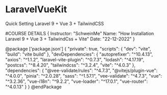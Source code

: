# LaravelVueKit
Quick Setting Laravel 9 + Vue 3 + TailwindCSS

#COURSE DETAILS {
    Instructor: "SchweinMe" 
    Name: "How Installation Laravel 9 + Vue 3 + TailwindCss + Vite" 
    Date: "22-12-2022"
}

@package ['package.json'] 
 {
        "private": true,
        "scripts": {
            "dev": "vite",
            "build": "vite build"
        },
        "devDependencies": {
            "autoprefixer": "^10.4.13",
            "axios": "^1.1.2",
            "laravel-vite-plugin": "^0.7.3",
            "lodash": "^4.17.19",
            "postcss": "^8.4.20",
            "tailwindcss": "^3.2.4",
            "vite": "^4.0.3"
        },
        "dependencies": {
            "@vee-validate/rules": "^4.7.3",
            "@vitejs/plugin-vue": "^4.0.0",
            "pinia": "^2.0.28",
            "sass": "^1.57.1",
            "vee-validate": "^4.7.3",
            "vue": "^3.2.36",
            "vue-i18n": "^9.2.2",
            "vue-loader": "^17.0.1",
            "vue-router": "^4.0.13"
        }
    }
@endPackage
 